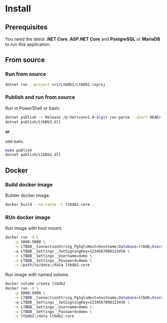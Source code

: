 # Install

## Prerequisites

You need the latest **.NET Core**, **ASP.NET Core** and **PostgreSQL** or **MariaDB** to run this application.

## From source

### Run from source

```sh
dotnet run --project src/LtbDb2/LtbDb2.csproj
```

### Publish and run from source

Run in PowerShell or bash:

```sh
dotnet publish -c Release /p:Version=1.0-$(git rev-parse --short HEAD) -o publish src/LtbDb2
dotnet publish/LtbDb2.dll
```

**or**

use `make`.

```sh
make publish
dotnet publish/LtbDb2.dll
```

## Docker

### Build docker image

Builder docker image.

```sh
docker build --no-cache -t ltbdb2-core .
```

### RUn docker image

Run image with host mount.

```sh
docker run -d \
    -p 5000:5000 \
    -e LTBDB__ConnectionString_PgSql=Host=hostname;Database=ltbdb;Username=ltbdb;Password=ltbdb \
    -e LTBDB__Settings__JwtSigningKey=1234567890123456 \
    -e LTBDB__Settings__Username=demo \
    -e LTBDB__Settings__Password=demo \
    -v /path/to/data:/data ltbdb2-core
```

Run image with named volume.

```sh
docker volume create ltbdb2
docker run -d \
    -p 5000:5000 \
    -e LTBDB__ConnectionString_PgSql=Host=hostname;Database=ltbdb;Username=ltbdb;Password=ltbdb \
    -e LTBDB__Settings__JwtSigningKey=1234567890123456 \
    -e LTBDB__Settings__Username=demo \
    -e LTBDB__Settings__Password=demo \
    -v ltbdb2:/data ltbdb2-core
```

